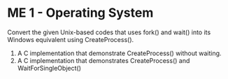 # ME 1 - Operating System

Convert the given Unix-based codes that uses fork() and wait() into its Windows equivalent using CreateProcess().

1. A C implementation that demonstrate CreateProcess() without waiting.
2. A C implementation that demonstrates CreateProcess() and WaitForSingleObject()
